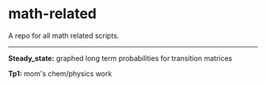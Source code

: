 # math-related

A repo for all math related scripts.
***

**Steady_state:** graphed long term probabilities for transition matrices

**Tp1:** mom's chem/physics work
